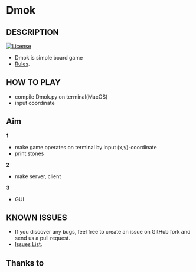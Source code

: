 Dmok
===============================================================

## DESCRIPTION
[![License](https://img.shields.io/badge/license-MIT-green.svg)](https://opensource.org/licenses/MIT)
* Dmok is simple board game 
* [Rules](https://en.wikipedia.org/wiki/Gomoku#Official_rules).

## HOW TO PLAY

* compile Dmok.py on terminal(MacOS)
* input coordinate 

## Aim

**1**

* make game operates on terminal by input (x,y)-coordinate
* print stones

**2**

* make server, client

**3**

* GUI

## KNOWN ISSUES

* If you discover any bugs, feel free to create an issue on GitHub fork and send us a pull request.
* [Issues List](https://github.com/3people/dropship_project).

## Thanks to

